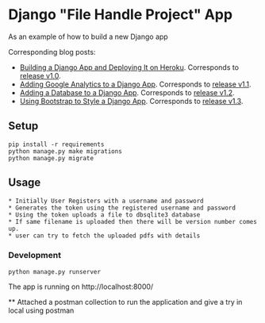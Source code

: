 # Django "File Handle Project" App

As an example of how to build a new Django app

Corresponding blog posts:

* [Building a Django App and Deploying It on Heroku](https://stefanbschneider.github.io/blog/django-heroku). Corresponds to [release v1.0](https://github.com/stefanbschneider/django-hello-world/releases/tag/v1.0.0).
* [Adding Google Analytics to a Django App](https://stefanbschneider.github.io/blog/django-google-analytics). Corresponds to [release v1.1](https://github.com/stefanbschneider/django-hello-world/releases/tag/v1.1.0).
* [Adding a Database to a Django App](https://stefanbschneider.github.io/blog/django-db). Corresponds to [release v1.2](https://github.com/stefanbschneider/django-hello-world/releases/tag/v1.2.0).
* [Using Bootstrap to Style a Django App](https://stefanbschneider.github.io/blog/django-bootstrap). Corresponds to [release v1.3](https://github.com/stefanbschneider/django-hello-world/releases/tag/v1.3.0).

## Setup

```
pip install -r requirements
python manage.py make migrations
python manage.py migrate
```

## Usage
```
* Initially User Registers with a username and password
* Generates the token using the registered username and password
* Using the token uploads a file to dbsqlite3 database
* If same filename is uploaded then there will be version number comes up.
* user can try to fetch the uploaded pdfs with details 
```

### Development

```
python manage.py runserver
```

The app is running on http://localhost:8000/

** Attached a postman collection to run the application and give a try in local using postman 

